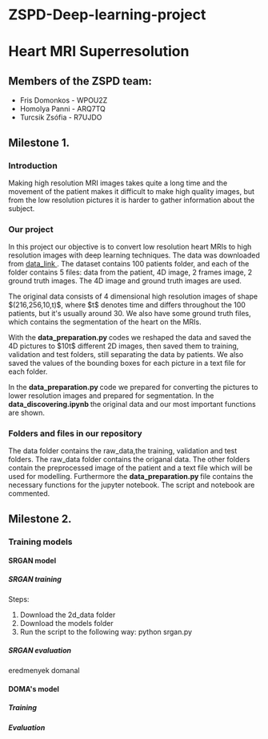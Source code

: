 # ZSPD-Deep-learning-project
<h1> Heart MRI Superresolution </h1>

<h2> Members of the ZSPD team: </h2>
<p> 
<ul>
  <li>Fris Domonkos - WPOU2Z</li>
  <li>Homolya Panni - ARQ7TQ</li>
  <li>Turcsik Zsófia - R7UJDO</li>
</ul>
</p>
<h2> Milestone 1. </h2>
<h3> Introduction </h3>

<p> Making high resolution MRI images takes quite a long time and the movement of the patient makes it difficult to make high quality images, but from the low resolution pictures it is harder to gather information about the subject.</p>

<h3> Our project </h3>

<p> In this project our objective is to convert low resolution heart MRIs to high resolution images with deep learning techniques. The data was downloaded from <a  href= 'https://acdc.creatis.insa-lyon.fr/description/databases.html'> data_link </a>. The dataset contains 100 patients folder, and each of the folder contains 5 files: data from the patient, 4D image, 2 frames image, 2 ground truth images. The 4D image and ground truth images are used.</p>

<p> The original data consists of 4 dimensional high resolution images of shape $(216,256,10,t)$, where $t$ denotes time and differs throughout the 100 patients, but it's usually around 30. We also have some ground truth files, which contains the segmentation of the heart on the MRIs.</p>

<p>With the <b> data_preparation.py </b> codes we reshaped the data and saved the 4D pictures to $10t$ different 2D images, then saved them to training, validation and test folders, still separating the data by patients. We also saved the values of the bounding boxes for each picture in a text file for each folder.</p>

<p> In the <b> data_preparation.py </b> code we prepared for converting the pictures to lower resolution images and prepared for segmentation. In the <b> data_discovering.ipynb </b> the original data and our most important functions are shown. </p>

<h3> Folders and files in our repository</h3>

<p> The data folder contains the raw_data,the training, validation and test folders. The raw_data folder contains the origanal data. The other folders contain the preprocessed image of the patient and a text file which will be used for modelling. Furthermore the <b> data_preparation.py </b> file contains the necessary functions for the jupyter notebook. The script and notebook are commented.</p>

<h2> Milestone 2. </h2>
<h3> Training models </h3>
<h4> SRGAN model </h4>
<h5> SRGAN training </h5>

<p> Steps: </p>
<p> 
<ol>
  <li>Download the 2d_data folder</li>
  <li>Download the models folder</li>
  <li>Run the script to the following way: python srgan.py</li>
</ol>
</p>

<h5> SRGAN evaluation </h5>
<p> eredmenyek domanal </p>

<h4> DOMA's model </h4>
<h5> Training </h5>



<h5> Evaluation </h5>
